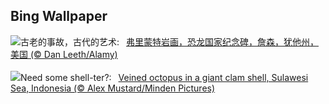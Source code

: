## Bing Wallpaper
![](https://www.bing.com/th?id=OHR.FremontPetroglyph_ZH-CN5736573545_UHD.jpg&w=1000)古老的事故，古代的艺术:&nbsp;&ensp;[弗里蒙特岩画，恐龙国家纪念碑，詹森，犹他州，美国 (© Dan Leeth/Alamy)](https://www.bing.com/th?id=OHR.FremontPetroglyph_ZH-CN5736573545_UHD.jpg)
<br><br/>
![](https://www.bing.com/th?id=OHR.OctoClam_EN-US9467607669_UHD.jpg&w=1000)Need some shell-ter?:&nbsp;&ensp;[Veined octopus in a giant clam shell, Sulawesi Sea, Indonesia (© Alex Mustard/Minden Pictures)](https://www.bing.com/th?id=OHR.OctoClam_EN-US9467607669_UHD.jpg)
<br><br/>
